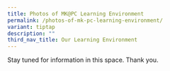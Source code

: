 ```yaml
---
title: Photos of MK@PC Learning Environment
permalink: /photos-of-mk-pc-learning-environment/
variant: tiptap
description: ""
third_nav_title: Our Learning Environment
---
```

<p>Stay tuned for information in this space. Thank you.</p>
<p></p>